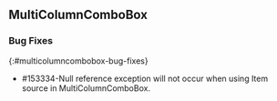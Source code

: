 ## MultiColumnComboBox

### Bug Fixes
{:#multicolumncombobox-bug-fixes}

* \#153334-Null reference exception will not occur when using Item source in MultiColumnComboBox. 